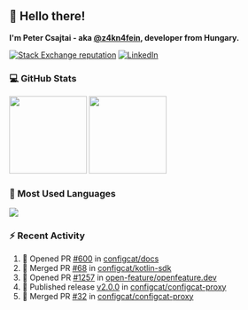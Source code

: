 ## 👋 Hello there!

**I'm Peter Csajtai - aka [@z4kn4fein](https://github.com/z4kn4fein), developer from Hungary.**

[![Stack Exchange reputation](https://img.shields.io/stackexchange/stackoverflow/r/8700582?color=orange&label=reputation&logo=stackoverflow&style=for-the-badge)](https://stackoverflow.com/users/8700582)
[![LinkedIn](https://img.shields.io/badge/linkedin-%230077B5.svg?style=for-the-badge&logo=linkedin&logoColor=white)](https://www.linkedin.com/in/csajtai-p%C3%A9ter-45395341/)

### 💻 GitHub Stats

<div>
  <img height="140px" src="https://github-readme-stats-pcsajtai.vercel.app/api?username=z4kn4fein&show_icons=true&hide_border=true&count_private=true&custom_title=Stats&theme=dracula&line_height=24&hide_title=true">
  <img height="140px" src="https://streak-stats.demolab.com?user=z4kn4fein&theme=dracula&hide_border=true">
  
</div>

### :toolbox: Most Used Languages

<img src="https://github-readme-stats-pcsajtai.vercel.app/api/top-langs/?username=z4kn4fein&theme=dracula&hide_border=true&layout=compact&langs_count=8&hide_title=true">

### :zap: Recent Activity

<!--START_SECTION:activity-->
1. 💪 Opened PR [#600](https://github.com/configcat/docs/pull/600) in [configcat/docs](https://github.com/configcat/docs)
2. 🎉 Merged PR [#68](https://github.com/configcat/kotlin-sdk/pull/68) in [configcat/kotlin-sdk](https://github.com/configcat/kotlin-sdk)
3. 💪 Opened PR [#1257](https://github.com/open-feature/openfeature.dev/pull/1257) in [open-feature/openfeature.dev](https://github.com/open-feature/openfeature.dev)
4. 🚀 Published release [v2.0.0](https://github.com/configcat/configcat-proxy/releases/tag/v2.0.0) in [configcat/configcat-proxy](https://github.com/configcat/configcat-proxy)
5. 🎉 Merged PR [#32](https://github.com/configcat/configcat-proxy/pull/32) in [configcat/configcat-proxy](https://github.com/configcat/configcat-proxy)
<!--END_SECTION:activity-->
